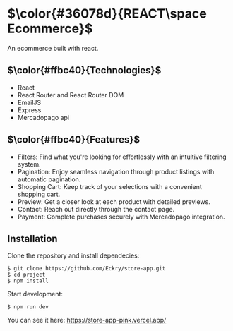 # $\color{#36078d}{REACT\space Ecommerce}$

An ecommerce built with react.

## $\color{#ffbc40}{Technologies}$
* React
* React Router and React Router DOM
* EmailJS
* Express
* Mercadopago api

## $\color{#ffbc40}{Features}$
* Filters: Find what you're looking for effortlessly with an intuitive filtering system.
* Pagination: Enjoy seamless navigation through product listings with automatic pagination.
* Shopping Cart: Keep track of your selections with a convenient shopping cart.
* Preview: Get a closer look at each product with detailed previews.
* Contact: Reach out directly through the contact page.
* Payment: Complete purchases securely with Mercadopago integration.

## Installation
Clone the repository and install dependecies: 
```
$ git clone https://github.com/Eckry/store-app.git
$ cd project
$ npm install
```

Start development:
```
$ npm run dev
```
You can see it here: https://store-app-pink.vercel.app/
